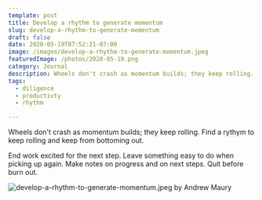 ```yaml
---
template: post
title: Develop a rhythm to generate momentum
slug: develop-a-rhythm-to-generate-momentum
draft: false
date: 2020-05-19T07:52:21-07:00
image: /images/develop-a-rhythm-to-generate-momentum.jpeg
featuredImage: /photos/2020-05-19.png
category: Journal
description: Wheels don't crash as momentum builds; they keep rolling. Find a rythym to keep rolling and keep from bottoming out.
tags:
  - diligence
  - productivty
  - rhythm

---
```

Wheels don't crash as momentum builds; they keep rolling. Find a rythym to keep rolling and keep from bottoming out.

End work excited for the next step. Leave something easy to do when picking up again.
Make notes on progress and on next steps. Quit before burn out.

![develop-a-rhythm-to-generate-momentum.jpeg by Andrew Maury](/images/develop-a-rhythm-to-generate-momentum.jpeg)
